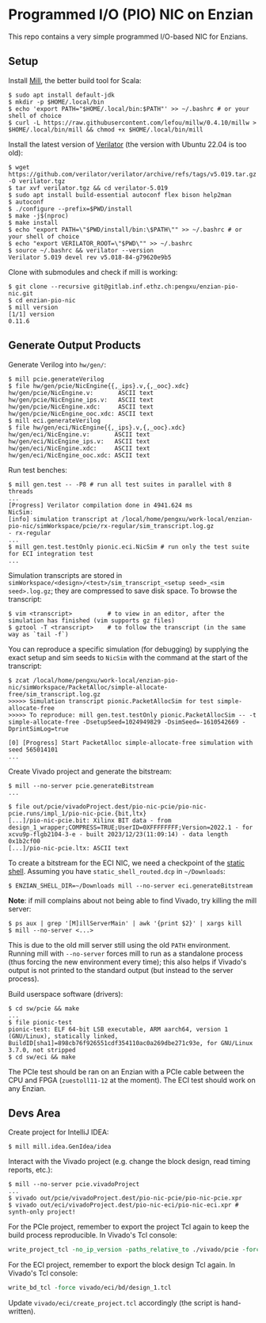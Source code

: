 # Programmed I/O (PIO) NIC on Enzian

This repo contains a very simple programmed I/O-based NIC for Enzians.

## Setup

Install [Mill](https://github.com/com-lihaoyi/mill), the better build tool for Scala:

```console
$ sudo apt install default-jdk
$ mkdir -p $HOME/.local/bin
$ echo 'export PATH="$HOME/.local/bin:$PATH"' >> ~/.bashrc # or your shell of choice
$ curl -L https://raw.githubusercontent.com/lefou/millw/0.4.10/millw > $HOME/.local/bin/mill && chmod +x $HOME/.local/bin/mill
```

Install the latest version of [Verilator](https://github.com/verilator/verilator) (the version with Ubuntu 22.04 is too old):

```console
$ wget https://github.com/verilator/verilator/archive/refs/tags/v5.019.tar.gz -O verilator.tgz
$ tar xvf verilator.tgz && cd verilator-5.019
$ sudo apt install build-essential autoconf flex bison help2man
$ autoconf
$ ./configure --prefix=$PWD/install
$ make -j$(nproc)
$ make install
$ echo "export PATH=\"$PWD/install/bin:\$PATH\"" >> ~/.bashrc # or your shell of choice
$ echo "export VERILATOR_ROOT=\"$PWD\"" >> ~/.bashrc
$ source ~/.bashrc && verilator --version
Verilator 5.019 devel rev v5.018-84-g79620e9b5
```

Clone with submodules and check if mill is working:

```console
$ git clone --recursive git@gitlab.inf.ethz.ch:pengxu/enzian-pio-nic.git
$ cd enzian-pio-nic
$ mill version
[1/1] version
0.11.6
```

## Generate Output Products

Generate Verilog into `hw/gen/`:

```console
$ mill pcie.generateVerilog
$ file hw/gen/pcie/NicEngine{{,_ips}.v,{,_ooc}.xdc}
hw/gen/pcie/NicEngine.v:       ASCII text
hw/gen/pcie/NicEngine_ips.v:   ASCII text
hw/gen/pcie/NicEngine.xdc:     ASCII text
hw/gen/pcie/NicEngine_ooc.xdc: ASCII text
$ mill eci.generateVerilog
$ file hw/gen/eci/NicEngine{{,_ips}.v,{,_ooc}.xdc}
hw/gen/eci/NicEngine.v:       ASCII text
hw/gen/eci/NicEngine_ips.v:   ASCII text
hw/gen/eci/NicEngine.xdc:     ASCII text
hw/gen/eci/NicEngine_ooc.xdc: ASCII text
```

Run test benches:

```console
$ mill gen.test -- -P8 # run all test suites in parallel with 8 threads
...
[Progress] Verilator compilation done in 4941.624 ms
NicSim:
[info] simulation transcript at /local/home/pengxu/work-local/enzian-pio-nic/simWorkspace/pcie/rx-regular/sim_transcript.log.gz
- rx-regular
...
$ mill gen.test.testOnly pionic.eci.NicSim # run only the test suite for ECI integration test
...
```

Simulation transcripts are stored in `simWorkspace/<design>/<test>/sim_transcript_<setup seed>_<sim seed>.log.gz`; they are compressed to save disk space.  To browse the transcript:

```console
$ vim <transcript>          # to view in an editor, after the simulation has finished (vim supports gz files)
$ gztool -T <transcript>    # to follow the transcript (in the same way as `tail -f`)
```

You can reproduce a specific simulation (for debugging) by supplying the exact setup and sim seeds to `NicSim` with the command at the start of the transcript:

```console
$ zcat /local/home/pengxu/work-local/enzian-pio-nic/simWorkspace/PacketAlloc/simple-allocate-free/sim_transcript.log.gz
>>>>> Simulation transcript pionic.PacketAllocSim for test simple-allocate-free
>>>>> To reproduce: mill gen.test.testOnly pionic.PacketAllocSim -- -t simple-allocate-free -DsetupSeed=1024949829 -DsimSeed=-1610542669 -DprintSimLog=true

[0] [Progress] Start PacketAlloc simple-allocate-free simulation with seed 565014101
...
```

Create Vivado project and generate the bitstream:

```console
$ mill --no-server pcie.generateBitstream
...

$ file out/pcie/vivadoProject.dest/pio-nic-pcie/pio-nic-pcie.runs/impl_1/pio-nic-pcie.{bit,ltx}
[...]/pio-nic-pcie.bit: Xilinx BIT data - from design_1_wrapper;COMPRESS=TRUE;UserID=0XFFFFFFFF;Version=2022.1 - for xcvu9p-flgb2104-3-e - built 2023/12/23(11:09:14) - data length 0x1b2cf00
[...]/pio-nic-pcie.ltx: ASCII text
```

To create a bitstream for the ECI NIC, we need a checkpoint of the [static shell](https://gitlab.inf.ethz.ch/project-openenzian/fpga-stack/static-shell).  Assuming you have `static_shell_routed.dcp` in `~/Downloads`:

```console
$ ENZIAN_SHELL_DIR=~/Downloads mill --no-server eci.generateBitstream
```

**Note**: if mill complains about not being able to find Vivado, try killing the mill server:

```console
$ ps aux | grep '[M]illServerMain' | awk '{print $2}' | xargs kill
$ mill --no-server <...>
```

This is due to the old mill server still using the old `PATH` environment.  Running mill with `--no-server` forces mill to run as a standalone process (thus forcing the new environment every time); this also helps if Vivado's output is not printed to the standard output (but instead to the server process).

Build userspace software (drivers):

```console
$ cd sw/pcie && make
...
$ file pionic-test
pionic-test: ELF 64-bit LSB executable, ARM aarch64, version 1 (GNU/Linux), statically linked, BuildID[sha1]=898cb76f926551cdf354110ac0a269dbe271c93e, for GNU/Linux 3.7.0, not stripped
$ cd sw/eci && make
```

The PCIe test should be ran on an Enzian with a PCIe cable between the CPU and FPGA (`zuestoll11-12` at the moment).  The ECI test should work on any Enzian.

## Devs Area

Create project for IntelliJ IDEA:

```console
$ mill mill.idea.GenIdea/idea
```

Interact with the Vivado project (e.g. change the block design, read timing reports, etc.):

```console
$ mill --no-server pcie.vivadoProject
...
$ vivado out/pcie/vivadoProject.dest/pio-nic-pcie/pio-nic-pcie.xpr
$ vivado out/eci/vivadoProject.dest/pio-nic-eci/pio-nic-eci.xpr # synth-only project!
```

For the PCIe project, remember to export the project Tcl again to keep the build process reproducible.  In Vivado's Tcl console:

```tcl
write_project_tcl -no_ip_version -paths_relative_to ./vivado/pcie -force vivado/pcie/create_project.tcl
```

For the ECI project, remember to export the block design Tcl again.  In Vivado's Tcl console:

```tcl
write_bd_tcl -force vivado/eci/bd/design_1.tcl
```

Update `vivado/eci/create_project.tcl` accordingly (the script is hand-written).
